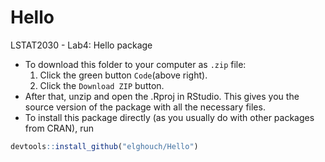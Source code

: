 # Hello

LSTAT2030 - Lab4: Hello package

* To download this folder to your computer as `.zip` file:
  1. Click the green button `Code`(above right).
  2. Click the `Download ZIP` button.
* After that, unzip and open the .Rproj in RStudio. This gives you the source version of the package with all the necessary files.
* To install this package directly (as you usually do with other packages from CRAN), run

```r
devtools::install_github("elghouch/Hello")
```
